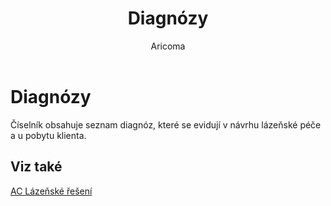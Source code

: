 ﻿---
    title: "Diagnózy"
    author: Aricoma
    ms.date: 04/30/2018
    ms.topic: article
    ms.prod: dynamics-nav-2017
    ms.contentlocale: cs-cz
    ms.lasthandoff: 04/30/2018
---

# Diagnózy

Číselník obsahuje seznam diagnóz, které se evidují v návrhu lázeňské péče a u pobytu klienta. 


## <a name="see-also"></a>Viz také
[AC Lázeňské řešení](spa-solution.md)